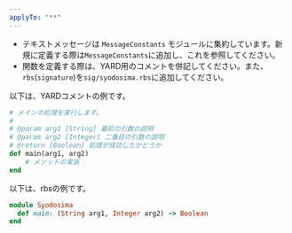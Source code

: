 ```yaml
---
applyTo: "**"
---
```


- テキストメッセージは `MessageConstants` モジュールに集約しています。新規に定義する際は`MessageConstants`に追加し、これを参照してください。
- 関数を定義する際は、YARD用のコメントを併記してください。また、`rbs`(`signature`)を`sig/syodosima.rbs`に追加してください。

以下は、YARDコメントの例です。

```rb
# メインの処理を実行します。
#
# @param arg1 [String] 最初の引数の説明
# @param arg2 [Integer] 二番目の引数の説明
# @return [Boolean] 処理が成功したかどうか
def main(arg1, arg2)
    # メソッドの実装
end
```

以下は、rbsの例です。

```rb
module Syodosima
  def main: (String arg1, Integer arg2) -> Boolean
end
```
